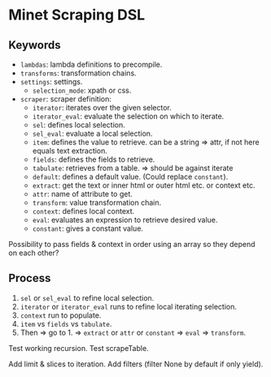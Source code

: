 # Minet Scraping DSL

## Keywords

* `lambdas`: lambda definitions to precompile.
* `transforms`: transformation chains.
* `settings`: settings.
  * `selection_mode`: xpath or css.
* `scraper`: scraper definition:
  * `iterator`: iterates over the given selector.
  * `iterator_eval`: evaluate the selection on which to iterate.
  * `sel`: defines local selection.
  * `sel_eval`: evaluate a local selection.
  * `item`: defines the value to retrieve. can be a string => attr, if not here equals text extraction.
  * `fields`: defines the fields to retrieve.
  * `tabulate`: retrieves from a table. => should be against iterate
  * `default`: defines a default value. (Could replace `constant`).
  * `extract`: get the text or inner html or outer html etc. or context etc.
  * `attr`: name of attribute to get.
  * `transform`: value transformation chain.
  * `context`: defines local context.
  * `eval`: evaluates an expression to retrieve desired value.
  * `constant`: gives a constant value.

Possibility to pass fields & context in order using an array so they depend on each other?

## Process

1. `sel` or `sel_eval` to refine local selection.
2. `iterator` or `iterator_eval` runs to refine local iterating selection.
3. `context` run to populate.
4. `item` vs `fields` vs `tabulate`.
5. Then => go to 1. => `extract` or `attr` or `constant` => `eval` => `transform`.

Test working recursion. Test scrapeTable.

Add limit & slices to iteration. Add filters (filter None by default if only yield).
